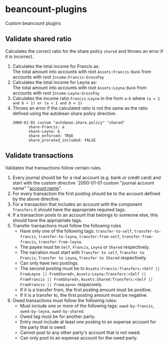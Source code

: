 # beancount-plugins
Custom beancount plugins

## Validate shared ratio
Calculates the correct ratio for the share policy `shared` and throws an error if it is incorrect.

1. Calculates the total income for Francis as:\
The total amount into accounts with root `Assets:Francis:Bank` from accounts with root `Income:Francis:GrossPay`
3. Calculates the total income for Leyna as:\
The total amount into accounts with root `Assets:Leyna:Bank` from accounts with root `Income:Leyna:GrossPay`
4. Calculates the income ratio `Francis:Leyna` in the form `a:b` where `(a = 1 and b < 1) or (a < 1 and b = 1)`
5. Throws an error if the calculated ratio is not the same as the ratio defined using the autobean share policy directive:
   ```
   2000-01-01 custom "autobean.share.policy" "shared"
          share-Francis: a
          share-Leyna: b
          share_enforced: TRUE
          share_prorated_included: FALSE
   ```

## Validate transactions
Validates that transactions follow certain rules.

1. Every journal should be for a real account (e.g. bank or credit card) and start with the custom directive `2000-01-01 custom "journal account name" "<account:name>".
2. For every transaction the first posting should be to the account defined by the above directive.
3. For a transaction that includes an account with the component `Transfers` it should have the appropriate required tags.
4. If a transaction posts to an account that belongs to someone else, this should have the appropriate tags.
5. Transfer transactions must follow the following rules
   - Have only one of the following tags: `transfer-to-self`, `transfer-to-francis`, `transfer-to-leyna`, `transfer-from-self`, `transfer-from-francis`, `transfer-from-leyna`.
   - The payee must be `Self`, `Francis`, `Leyna` or `Shared` respectively.
   - The narration must start with `Transfer to self`, `Transfer to Francis`, `Transfer to Leyna`, `Transfer to Shared` respectively.
   - Can only have two postings.
   - The second posting must be to `Assets:Francis:Transfers:<Self || FromLeyna || FromShared>`, `Assets:Leyna:Transfers:<Self || FromFrancis || FromShared>`, `Assets:Shared:Transfers:<Self || FromFrancis || FromLeyna>` respecively.
   - If it is a transfer from, the first posting amount must be positive.
   - If it is a transfer to, the first posting amount must be negative.
6. Owed transactions must follow the following rules:
   - Must include one or more of the following tags: `owed-by-francis`, `owed-by-leyna`, `owed-by-shared`.
   - Owed tag must be for another party.
   - Entry must include at least one posting to an expense account for the party that is owed.
   - Cannot post to any other party's account that is not owed.
   - Can only post to an expense account for the owed party.

